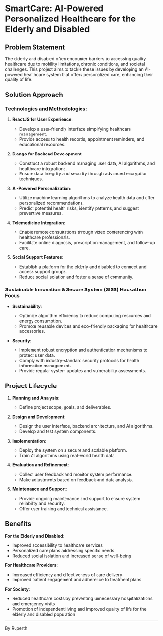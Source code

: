 # SmartCare: AI-Powered Personalized Healthcare for the Elderly and Disabled

## Problem Statement

The elderly and disabled often encounter barriers to accessing quality healthcare due to mobility limitations, chronic conditions, and societal challenges. This project aims to tackle these issues by developing an AI-powered healthcare system that offers personalized care, enhancing their quality of life.

## Solution Approach

### Technologies and Methodologies:

1. **ReactJS for User Experience**:
   - Develop a user-friendly interface simplifying healthcare management.
   - Provide access to health records, appointment reminders, and educational resources.

2. **Django for Backend Development**:
   - Construct a robust backend managing user data, AI algorithms, and healthcare integrations.
   - Ensure data integrity and security through advanced encryption techniques.

3. **AI-Powered Personalization**:
   - Utilize machine learning algorithms to analyze health data and offer personalized recommendations.
   - Predict potential health risks, identify patterns, and suggest preventive measures.

4. **Telemedicine Integration**:
   - Enable remote consultations through video conferencing with healthcare professionals.
   - Facilitate online diagnosis, prescription management, and follow-up care.

5. **Social Support Features**:
   - Establish a platform for the elderly and disabled to connect and access support groups.
   - Reduce social isolation and foster a sense of community.

### Sustainable Innovation & Secure System (SISS) Hackathon Focus

- **Sustainability**:
  - Optimize algorithm efficiency to reduce computing resources and energy consumption.
  - Promote reusable devices and eco-friendly packaging for healthcare accessories.

- **Security**:
  - Implement robust encryption and authentication mechanisms to protect user data.
  - Comply with industry-standard security protocols for health information management.
  - Provide regular system updates and vulnerability assessments.

## Project Lifecycle

1. **Planning and Analysis**:
   - Define project scope, goals, and deliverables.

2. **Design and Development**:
   - Design the user interface, backend architecture, and AI algorithms.
   - Develop and test system components.

3. **Implementation**:
   - Deploy the system on a secure and scalable platform.
   - Train AI algorithms using real-world health data.

4. **Evaluation and Refinement**:
   - Collect user feedback and monitor system performance.
   - Make adjustments based on feedback and data analysis.

5. **Maintenance and Support**:
   - Provide ongoing maintenance and support to ensure system reliability and security.
   - Offer user training and technical assistance.

## Benefits

**For the Elderly and Disabled**:
- Improved accessibility to healthcare services
- Personalized care plans addressing specific needs
- Reduced social isolation and increased sense of well-being

**For Healthcare Providers**:
- Increased efficiency and effectiveness of care delivery
- Improved patient engagement and adherence to treatment plans

**For Society**:
- Reduced healthcare costs by preventing unnecessary hospitalizations and emergency visits
- Promotion of independent living and improved quality of life for the elderly and disabled population

---
By Ruperth